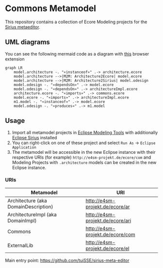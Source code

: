 # Commons Metamodel

This repository contains a collection of Ecore Modeling projects for the [Sirius metaeditor](https://github.com/tuiSSE/sirius-meta-editor).

## UML diagrams

You can see the following mermaid code as a diagram with [this](https://github.com/BackMarket/github-mermaid-extension) browser extension
```mermaid
graph LR
	model.architecture -. "«instanceof»" .-> architecture.ecore
	model.architecture -->|M2M: Architecture2Ecore| model.ecore
	model.architecture -->|M2M: Architecture2Sirius| model.odesign
	model.odesign -. "«dependsOn»" .-> model.ecore
	model.odesign -. "«dependsOn»" .-> architectureImpl.ecore
	architecture.ecore -. "«imports»" .-> commons.ecore
    model.ecore -. "«imports»" .-> architectureImpl.ecore
	m1.model -. "«instanceof»" .-> model.ecore
	model.odesign -. "«produces»" .-> m1.model
```

## Usage

1. Import all metamodel projects in [Eclipse Modeling Tools](https://www.eclipse.org/downloads/packages) with additionally [Eclipse Sirius](https://www.eclipse.org/sirius) installed
2. You can right-click on one of these project and select `Run As` -> `Eclipse Application`
3. The metamodel will be accessible in the new Eclipse instance with their respective URIs (for example) `http://e4sm-projekt.de/ecore/com` and Modeling Projects with `.architecture` models can be created in the new Eclipse instance.

### URIs

| Metamodel | URI |
|-|-|
|Architecture (aka DomainDescription) | http://e4sm-projekt.de/ecore/ar |
|ArchitectureImpl (aka DomainImpl) | http://e4sm-projekt.de/ecore/ari |
|Commons | http://e4sm-projekt.de/ecore/com |
|ExternalLib | http://e4sm-projekt.de/ecore/el |

Main entry point: https://github.com/tuiSSE/sirius-meta-editor
